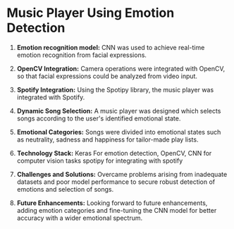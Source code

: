 # Music Player Using Emotion Detection

1. **Emotion recognition model:** CNN was used to achieve real-time emotion recognition from facial expressions.

3. **OpenCV Integration:** Camera operations were integrated with OpenCV, so that facial expressions could be analyzed from video input.

4. **Spotify Integration:** Using the Spotipy library, the music player was integrated with Spotify.

5. **Dynamic Song Selection:** A music player was designed which selects songs according to the user's identified emotional state.

6. **Emotional Categories:** Songs were divided into emotional states such as neutrality, sadness and happiness for tailor-made play lists.

7. **Technology Stack:** Keras For emotion detection, OpenCV, CNN for computer vision tasks spotipy for integrating with spotify

9. **Challenges and Solutions:** Overcame problems arising from inadequate datasets and poor model performance to secure robust detection of emotions and selection of songs.

10. **Future Enhancements:** Looking forward to future enhancements, adding emotion categories and fine-tuning the CNN model for better accuracy with a wider emotional spectrum.
